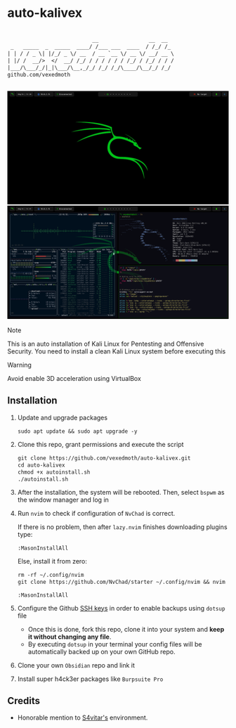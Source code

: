 # auto-kalivex

<meta name="name" content="vexedmoth">
<meta name="description" content="This is an auto installation of Kali Linux for Pentesting and Offensive Security. You need to install a clean Kali Linux system before executing this">
<meta name="copyright" content="vexedmoth 2024">
<meta name="keywords" content="auto-bspwm, auto-install, kali, kali linux, auto bspwm, auto kali, auto installation, kali linux automatic installation ...">


```

                           __                __  __  
 _   _____  _  _____  ____/ /___ ___  ____  / /_/ /_ 
| | / / _ \| |/_/ _ \/ __  / __ `__ \/ __ \/ __/ __ \ 
| |/ /  __/>  </  __/ /_/ / / / / / / /_/ / /_/ / / /
|___/\___/_/|_|\___/\__,_/_/ /_/ /_/\____/\__/_/ /_/  github.com/vexedmoth
                                                     
```
![DE1](Screenshots/screenshot1.png)
![DE2](Screenshots/screenshot2.png)


> [!NOTE]  
> This is an auto installation of Kali Linux for Pentesting and Offensive Security. You need to install a clean Kali Linux system before executing this

> [!WARNING]
> Avoid enable 3D acceleration using VirtualBox


## Installation
1. Update and upgrade packages
    
    ```shell
    sudo apt update && sudo apt upgrade -y
    ```

2. Clone this repo, grant permissions and execute the script

    ```shell
    git clone https://github.com/vexedmoth/auto-kalivex.git
    cd auto-kalivex
    chmod +x autoinstall.sh
    ./autoinstall.sh
    ```

3. After the installation, the system will be rebooted. Then, select `bspwm` as the window manager and log in

4. Run `nvim` to check if configuration of `NvChad` is correct.

    If there is no problem, then after `lazy.nvim` finishes downloading plugins type:
   ```vim
   :MasonInstallAll
   ```

    Else, install it from zero:
   ```shell
   rm -rf ~/.config/nvim
   git clone https://github.com/NvChad/starter ~/.config/nvim && nvim
   ```
   ```vim
   :MasonInstallAll
   ```

5. Configure the Github [SSH keys](https://docs.github.com/en/authentication/connecting-to-github-with-ssh/generating-a-new-ssh-key-and-adding-it-to-the-ssh-agent) in order to enable backups using `dotsup` file
    - Once this is done, fork this repo, clone it into your system and **keep it without changing any file**.
    - By executing `dotsup` in your terminal your config files will be automatically backed up on your own GitHub repo.
    
7. Clone your own `Obsidian` repo and link it
8. Install super h4ck3er packages like `Burpsuite Pro`


## Credits
- Honorable mention to [S4vitar's](https://github.com/s4vitar) environment. 
